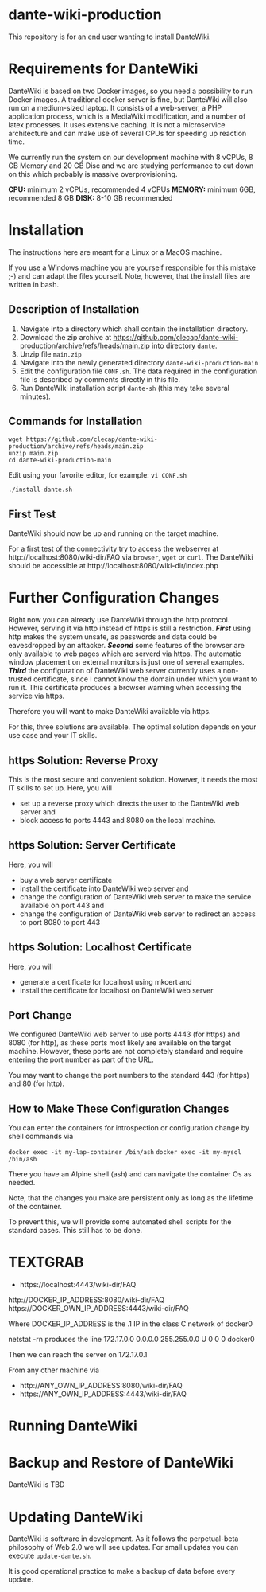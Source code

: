 # dante-wiki-production

This repository is for an end user wanting to install DanteWiki.

# Requirements for DanteWiki

DanteWiki is based on two Docker images, so you need a possibility to run Docker images. A traditional
docker server is fine, but DanteWiki will also run on a medium-sized laptop. It consists of a web-server,
a PHP application process, which is a MediaWiki modification, and a number of latex processes. 
It uses extensive caching. It is not a microservice architecture and can make use of several CPUs
for speeding up reaction time.

We currently run the system on our development machine with 8 vCPUs, 8 GB Memory and 20 GB Disc and we are
studying performance to cut down on this which probably is massive overprovisioning.

**CPU:**  minimum 2 vCPUs, recommended 4 vCPUs
**MEMORY:** minimum 6GB, recommended 8 GB
**DISK:** 8-10 GB recommended

# Installation

The instructions here are meant for a Linux or a MacOS machine.

If you use a Windows machine you are yourself responsible for this mistake ;-) and can adapt the files yourself.
Note, however, that the install files are written in bash.

## Description of Installation

1. Navigate into a directory which shall contain the installation directory.
2. Download the zip archive at https://github.com/clecap/dante-wiki-production/archive/refs/heads/main.zip into directory `dante`.
3. Unzip file `main.zip`
4. Navigate into the newly generated directory `dante-wiki-production-main`
4. Edit the configuration file `CONF.sh`. The data required in the configuration file is described by comments directly in this file. 
5. Run DanteWIki installation script `dante-sh` (this may take several minutes).

## Commands for Installation

```
wget https://github.com/clecap/dante-wiki-production/archive/refs/heads/main.zip
unzip main.zip
cd dante-wiki-production-main
```

Edit using your favorite editor, for example: ```vi CONF.sh                                   ```

```./install-dante.sh```

## First Test

DanteWiki should now be up and running on the target machine. 

For a first test of the connectivity try to access the webserver at 
http://localhost:8080/wiki-dir/FAQ via `browser`, `wget` or `curl`.
The DanteWiki should be accessible at http://localhost:8080/wiki-dir/index.php

# Further Configuration Changes

Right now you can already use DanteWiki through the http protocol. However,
serving it via http instead of https is still a restriction. ***First*** using http makes the system unsafe, as passwords 
and data could be eavesdropped by an attacker. ***Second*** some features of the browser are only available to
web pages which are serverd via https. The automatic window placement on external monitors is just one of several examples.
***Third*** the configuration of DanteWiki web server currently uses a non-trusted certificate, since I cannot know
the domain under which you want to run it. This certificate produces a browser warning when accessing the service via https.

Therefore you will want to make DanteWiki available via https. 

For this, three solutions are available. The optimal solution depends on your use case and your IT skills.

## https Solution: Reverse Proxy

This is the most secure and convenient solution. However, it needs the most IT skills to set up.
Here, you will
* set up a reverse proxy which directs the user to the DanteWiki web server and
* block access to ports 4443 and 8080 on the local machine.

## https Solution: Server Certificate

Here, you will
* buy a web server certificate
* install the certificate into DanteWiki web server and
* change the configuration of DanteWiki web server to make the service available on port 443 and
* change the configuration of DanteWiki web server to redirect an access to port 8080 to port 443

## https Solution: Localhost Certificate

Here, you will
* generate a certificate for localhost using mkcert and
* install the certificate for localhost on DanteWiki web server

## Port Change

We configured DanteWiki web server to use ports 4443 (for https) and 8080 (for http), as these ports most likely are
available on the target machine. However, these ports are not completely standard and require entering the port
number as part of the URL.

You may want to change the port numbers to the standard 443 (for https) and 80 (for http).

## How to Make These Configuration Changes

You can enter the containers for introspection or configuration change by shell commands via

`docker exec -it my-lap-container /bin/ash`
`docker exec -it my-mysql /bin/ash`

There you have an Alpine shell (ash) and can navigate the container Os as needed.

Note, that the changes you make are persistent only as long as the lifetime of the container.

To prevent this, we will provide some automated shell scripts for the standard cases. This still has to be done.



# TEXTGRAB

* https://localhost:4443/wiki-dir/FAQ


http://DOCKER_IP_ADDRESS:8080/wiki-dir/FAQ
https://DOCKER_OWN_IP_ADDRESS:4443/wiki-dir/FAQ

Where DOCKER_IP_ADDRESS is the .1 IP in the class C network 
of docker0

netstat -rn produces the line 
  172.17.0.0      0.0.0.0         255.255.0.0     U         0 0          0 docker0

Then we can reach the server on 172.17.0.1

From any other machine via
* http://ANY_OWN_IP_ADDRESS:8080/wiki-dir/FAQ
* https://ANY_OWN_IP_ADDRESS:4443/wiki-dir/FAQ





# Running DanteWiki



# Backup and Restore of DanteWiki

DanteWiki is TBD


# Updating DanteWiki

DanteWiki is software in development. As it follows the perpetual-beta philosophy of Web 2.0 we will see updates.
For small updates you can execute `update-dante.sh`. 

It is good operational practice to make a backup of data before every update.
